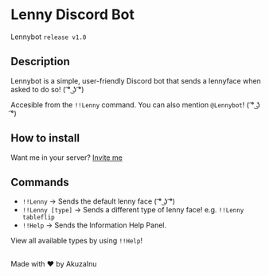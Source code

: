 # Lenny Discord Bot
Lennybot `release v1.0`

## Description
Lennybot is a simple, user-friendly Discord bot that sends a lennyface when asked to do so! 
( ͡° ͜ʖ ͡°)

Accesible from the `!!Lenny` command.
You can also mention `@Lennybot`! ( ͡° ͜ʖ ͡°)

## How to install
Want me in your server? [Invite me](https://discord.com/api/oauth2/authorize?client_id=973693504544964718&permissions=8&scope=bot)

## Commands
- `!!Lenny` -> Sends the default lenny face ( ͡° ͜ʖ ͡°)
- `!!Lenny [type]` -> Sends a different type of lenny face! e.g. `!!Lenny tableflip`
- `!!Help` -> Sends the Information Help Panel.

View all available types by using `!!Help`!

##
Made with :heart: by AkuzaInu

